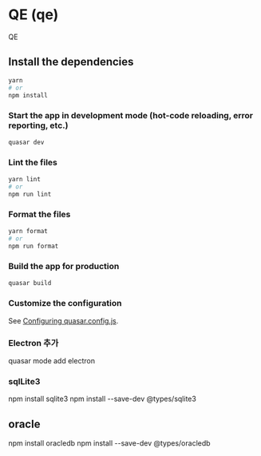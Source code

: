 # QE (qe)

QE

## Install the dependencies
```bash
yarn
# or
npm install
```

### Start the app in development mode (hot-code reloading, error reporting, etc.)
```bash
quasar dev
```


### Lint the files
```bash
yarn lint
# or
npm run lint
```


### Format the files
```bash
yarn format
# or
npm run format
```



### Build the app for production
```bash
quasar build
```

### Customize the configuration
See [Configuring quasar.config.js](https://v2.quasar.dev/quasar-cli-webpack/quasar-config-js).

### Electron 추가
quasar mode add electron

### sqlLite3
npm install sqlite3
npm install --save-dev @types/sqlite3

## oracle
npm install oracledb
npm install --save-dev @types/oracledb